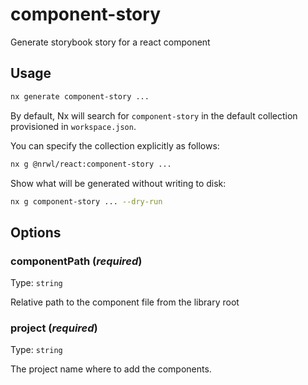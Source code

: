 # component-story

Generate storybook story for a react component

## Usage

```bash
nx generate component-story ...
```

By default, Nx will search for `component-story` in the default collection provisioned in `workspace.json`.

You can specify the collection explicitly as follows:

```bash
nx g @nrwl/react:component-story ...
```

Show what will be generated without writing to disk:

```bash
nx g component-story ... --dry-run
```

## Options

### componentPath (_**required**_)

Type: `string`

Relative path to the component file from the library root

### project (_**required**_)

Type: `string`

The project name where to add the components.
